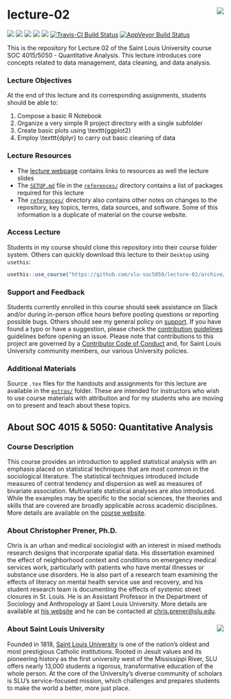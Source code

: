 lecture-02 <img src="https://slu-soc5050.github.io/images/logo.png" align="right" />
===========================================================
[![](https://img.shields.io/badge/semester-fall%202018-orange.svg)](https://github.com/slu-soc5050/lecture-02)
[![](https://img.shields.io/badge/release-lecture-orange.svg)](https://github.com/slu-soc5050/lecture-02)
[![](https://img.shields.io/github/release/slu-soc5050/lecture-02.svg?label=version)](https://github.com/slu-soc5050/lecture-02/releases)
[![](https://img.shields.io/github/last-commit/slu-soc5050/lecture-02.svg)](https://github.com/slu-soc5050/lecture-02/commits/master)
[![](https://img.shields.io/github/repo-size/slu-soc5050/lecture-02.svg)](https://github.com/slu-soc5050/lecture-02)
[![Travis-CI Build Status](https://travis-ci.org/slu-soc5050/lecture-02.svg?branch=master)](https://travis-ci.org/slu-soc5050/lecture-02)
[![AppVeyor Build Status](https://ci.appveyor.com/api/projects/status/github/slu-soc5050/lecture-02?branch=master&svg=true)](https://ci.appveyor.com/project/chris-prener/lecture-02)

This is the repository for Lecture 02 of the Saint Louis University course SOC 4015/5050 - Quantitative Analysis. This lecture introduces core concepts related to data management, data cleaning, and data analysis.

### Lecture Objectives
At the end of this lecture and its corresponding assignments, students should be able to:

1. Compose a basic R Notebook
2. Organize a very simple R project directory with a single subfolder
3. Create basic plots using \texttt{ggplot2}
4. Employ \texttt{dplyr} to carry out basic cleaning of data

### Lecture Resources

* The [lecture webpage](https://slu-soc5050.github.io/lecture-02) contains links to resources as well the lecture slides
* The [`SETUP.md`](/references/SETUP.md) file in the [`references/`](/references) directory contains a list of packages required for this lecture
* The [`references/`](/references) directory also contains other notes on changes to the repository, key topics, terms, data sources, and software. Some of this information is a duplicate of material on the course website.

### Access Lecture
Students in my course should clone this repository into their course folder system. Others can quickly download this lecture to their `Desktop` using `usethis`:

```r
usethis::use_course("https://github.com/slu-soc5050/lecture-02/archive/master.zip")
```

### Support and Feedback
Students currently enrolled in this course should seek assistance on Slack and/or during in-person office hours before posting questions or reporting possible bugs. Others should see my general policy on [support](.github/SUPPORT.md). If you have found a typo or have a suggestion, please check the [contribution guidelines](.github/CONTRIBUTING.md) guidelines before opening an issue. Please note that contributions to this project are governed by a [Contributor Code of Conduct](.github/CODE_OF_CONDUCT.md) and, for Saint Louis University community members, our various University policies.

### Additional Materials
Source `.tex` files for the handouts and assignments for this lecture are available in the [`extras/`](/extras) folder. These are intended for instructors who wish to use course materials with attribution and for my students who are moving on to present and teach about these topics.

## About SOC 4015 & 5050: Quantitative Analysis
### Course Description
This course provides an introduction to applied statistical analysis with an emphasis placed on statistical techniques that are most common in the sociological literature. The statistical techniques introduced include measures of central tendency and dispersion as well as measures of bivariate association. Multivariate statistical analyses are also introduced. While the examples may be specific to the social sciences, the theories and skills that are covered are broadly applicable across academic disciplines. More details are available on the [course website](https://slu-soc5050.github.io).

### About Christopher Prener, Ph.D.
Chris is an urban and medical sociologist with an interest in mixed methods research designs that incorporate spatial data. His dissertation examined the effect of neighborhood context and conditions on emergency medical services work, particularly with patients who have mental illnesses or substance use disorders. He is also part of a research team examining the effects of literacy on mental health service use and recovery, and his student research team is documenting the effects of systemic street closures in St. Louis. He is an Assistant Professor in the Department of Sociology and Anthropology at Saint Louis University. More details are available at [his website](https://chris-prener.github.io) and he can be contacted at [chris.prener@slu.edu](mailto:chris.prener@slu.edu).

### About Saint Louis University <img src="https://slu-soc5650.github.io/images/sluLogo.png" align="right" />
Founded in 1818, [Saint Louis University](http://wwww.slu.edu) is one of the nation’s oldest and most prestigious Catholic institutions. Rooted in Jesuit values and its pioneering history as the first university west of the Mississippi River, SLU offers nearly 13,000 students a rigorous, transformative education of the whole person. At the core of the University’s diverse community of scholars is SLU’s service-focused mission, which challenges and prepares students to make the world a better, more just place.
